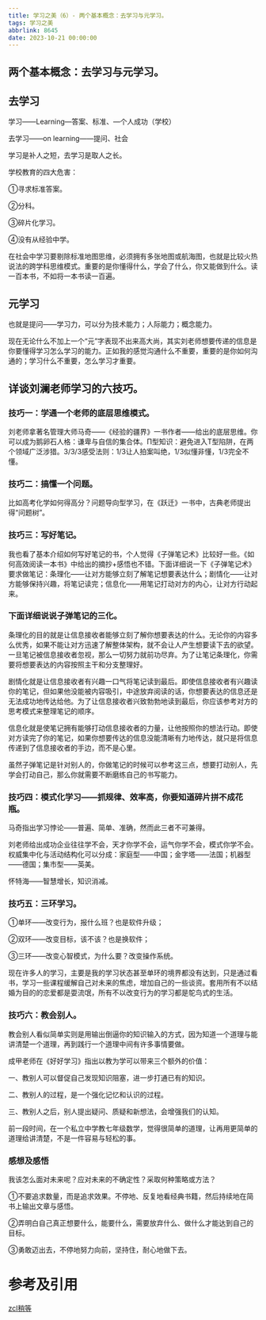 ```yaml
---
title: 学习之美（6）- 两个基本概念：去学习与元学习。
tags: 学习之美
abbrlink: 8645
date: 2023-10-21 00:00:00
---
```



##  两个基本概念：去学习与元学习。

## 去学习

学习——Learning—答案、标准、—个人成功（学校）

去学习——on learning——提问、社会

学习是补人之短，去学习是取人之长。

学校教育的四大危害：

①寻求标准答案。

②分科。

③碎片化学习。

④没有从经验中学。

在社会中学习要剔除标准地图思维，必须拥有多张地图或航海图，也就是比较火热说法的跨学科思维模式。重要的是你懂得什么，学会了什么，你又能做到什么。读一百本书，不如将一本书读一百遍。

## 元学习

也就是提问——学习力，可以分为技术能力；人际能力；概念能力。

现在无论什么不加上一个“元”字表现不出来高大尚，其实刘老师想要传递的信息是你要懂得学习怎么学习的能力。正如我的感觉沟通什么不重要，重要的是你如何沟通的；学习什么不重要，怎么学习才重要。


## 详谈刘澜老师学习的六技巧。


### 技巧一：学通一个老师的底层思维模式。

刘老师拿著名管理大师马奇——《经验的疆界》一书作者——给出的底层思维。你可以成为鹅卵石人格：谦卑与自信的集合体。Π型知识：避免进入T型陷阱，在两个领域广泛涉猎。3/3/3感受法则：1/3让人拍案叫绝，1/3似懂非懂，1/3完全不懂。

### 技巧二：搞懂一个问题。

比如高考化学如何得高分？问题导向型学习，在《跃迁》一书中，古典老师提出得“问题树”。

### 技巧三：写好笔记。

我也看了基本介绍如何写好笔记的书，个人觉得《子弹笔记术》比较好一些。《如何高效阅读一本书》中给出的摘抄+感悟也不错。下面详细说一下《子弹笔记术》要求做笔记：条理化——让对方能够立刻了解笔记想要表达什么；剧情化——让对方能够保持兴趣，将笔记读完；信息化——用笔记打动对方的内心，让对方行动起来。

### 下面详细说说子弹笔记的三化。

条理化的目的就是让信息接收者能够立刻了解你想要表达的什么。无论你的内容多么优秀，如果不能让对方迅速了解整体架构，就不会让人产生想要读下去的欲望。一旦笔记被信息接收者忽视，那么一切努力就前功尽弃。为了让笔记条理化，你需要将想要表达的内容按照主干和分支整理好。

剧情化就是让信息接收者有兴趣一口气将笔记读到最后。即使信息接收者有兴趣读你的笔记，但如果他没能被内容吸引，中途放弃阅读的话，你想要表达的信息还是无法成功地传达给他。为了让信息接收者兴致勃勃地读到最后，你应该参考对方的思考模式来整理笔记的顺序。

信息化就是使笔记拥有能够打动信息接收者的力量，让他按照你的想法行动。即使对方读完了你的笔记，如果你想要传达的信息没能清晰有力地传达，就只是将信息传递到了信息接收者的手边，而不是心里。

虽然子弹笔记是针对别人的，你做笔记的时候可以参考这三点，想要打动别人，先学会打动自己，那么你就需要不断磨练自己的书写能力。

### 技巧四：模式化学习——抓规律、效率高，你要知道碎片拼不成花瓶。

马奇指出学习悖论——普遍、简单、准确，然而此三者不可兼得。

刘老师给出成功企业往往学不会，天才你学不会，运气你学不会，模式你学不会。权威集中化与活动结构化可以分成：家庭型——中国；金字塔——法国；机器型——德国；集市型——英美。

怀特海——智慧增长，知识消减。

### 技巧五：三环学习。

①单环——改变行为，报什么班？也是软件升级；

②双环——改变目标，该不该？也是换软件；

③三环——改变心智模式，为什么要？改变操作系统。

现在许多人的学习，主要是我的学习状态甚至单环的境界都没有达到，只是通过看书，学习一些课程缓解自己对未来的焦虑，增加自己的一些谈资。套用所有不以结婚为目的的恋爱都是耍流氓，所有不以改变行为的学习都是鸵鸟式的生活。

### 技巧六：教会别人。
教会别人看似简单实则是用输出倒逼你的知识输入的方式，因为知道一个道理与能讲清楚一个道理，再到践行一个道理中间有许多事情要做。

成甲老师在《好好学习》指出以教为学可以带来三个额外的价值：

一、教别人可以督促自己发现知识阻塞，进一步打通已有的知识。

二、教别人的过程，是一个强化记忆和认识的过程。

三、教别人之后，别人提出疑问、质疑和新想法，会增强我们的认知。

前一段时间，在一个私立中学教七年级数学，觉得很简单的道理，让再用更简单的道理给讲清楚，不是一件容易与轻松的事。

### 感想及感悟
我该怎么面对未来呢？应对未来的不确定性？采取何种策略或方法？

①不要追求数量，而是追求效果。不停地、反复地看经典书籍，然后持续地在简书上输出文章与感悟。

②弄明白自己真正想要什么，能要什么，需要放弃什么、做什么才能达到自己的目标。

③勇敢迈出去，不停地努力向前，坚持住，耐心地做下去。



# 参考及引用
[zcl稍等](https://www.jianshu.com/p/9fd2146eac10)